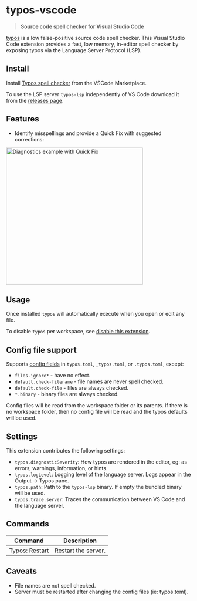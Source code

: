 # typos-vscode

> **Source code spell checker for Visual Studio Code**

[typos](https://github.com/crate-ci/typos) is a low false-positive source code spell checker. This Visual Studio Code extension provides a fast, low memory, in-editor spell checker by exposing typos via the Language Server Protocol (LSP).

## Install

Install [Typos spell checker](https://marketplace.visualstudio.com/items?itemName=tekumara.typos-vscode) from the VSCode Marketplace.

To use the LSP server `typos-lsp` independently of VS Code download it from the [releases page](https://github.com/tekumara/typos-vscode/releases).

## Features

- Identify misspellings and provide a Quick Fix with suggested corrections:

<img width="373" alt="Diagnostics example with Quick Fix" src="https://user-images.githubusercontent.com/125105/232224205-eb9c6123-0d38-4d60-ac93-0990016453e0.png">

## Usage

Once installed `typos` will automatically execute when you open or edit any file.

To disable `typos` per workspace, see [disable this extension](https://code.visualstudio.com/docs/editor/extension-marketplace#_disable-an-extension).

## Config file support

Supports [config fields](https://github.com/crate-ci/typos/blob/master/docs/reference.md) in `typos.toml`, `_typos.toml`, or `.typos.toml`, except:

- `files.ignore*` - have no effect.
- `default.check-filename` - file names are never spell checked.
- `default.check-file` - files are always checked.
- `*.binary` - binary files are always checked.

Config files will be read from the workspace folder or its parents. If there is no workspace folder, then no config file will be read and the typos defaults will be used.

## Settings

This extension contributes the following settings:

- `typos.diagnosticSeverity`: How typos are rendered in the editor, eg: as errors, warnings, information, or hints.
- `typos.logLevel`: Logging level of the language server. Logs appear in the Output -> Typos pane.
- `typos.path`: Path to the `typos-lsp` binary. If empty the bundled binary will be used.
- `typos.trace.server`: Traces the communication between VS Code and the language server.

## Commands

| Command        | Description         |
| -------------- | ------------------- |
| Typos: Restart | Restart the server. |

## Caveats

- File names are not spell checked.
- Server must be restarted after changing the config files (ie: typos.toml).
